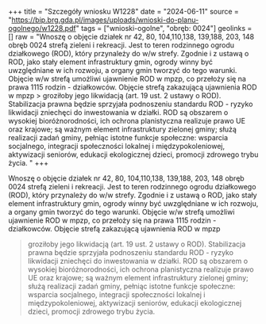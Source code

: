 +++
title = "Szczegóły wniosku W1228"
date = "2024-06-11"
source = "https://bip.brg.gda.pl/images/uploads/wnioski-do-planu-ogolnego/w1228.pdf"
tags = ["wnioski-ogolne", "obręb: 0024"]
geolinks = []
raw = "Wnoszę o objęcie działek nr 42, 80, 104,110,138, 139,188, 203, 148 obręb 0024 strefą zieleni i  rekreacji. Jest to teren rodzinnego ogrodu działkowego (ROD), który przynależy do w/w strefy. Zgodnie i z ustawą o ROD, jako stały element infrastruktury gmin, ogrody winny być uwzględniane w ich rozwoju, a organy gmin tworzyć do tego warunki. Objęcie w/w strefą umożliwi ujawnienie ROD w mpzp, co  przełoży się na prawa 1115 rodzin - działkowców. Objęcie strefą zakazującą ujawnienia ROD w mpzp > groziłoby jego likwidacją (art. 19 ust. 2 ustawy o ROD). Stabilizacja prawna będzie sprzyjała podnoszeniu standardu ROD - ryzyko likwidacji zniechęci do inwestowania w działki. ROD są obszarem o wysokiej  bioróżnorodności, ich ochrona planistyczna realizuje prawo UE oraz krajowe; są ważnym element  infrastruktury zielonej gminy; służą realizacji zadań gminy, pełniąc istotne funkcje społeczne: wsparcia  socjalnego, integracji społeczności lokalnej i międzypokoleniowej, aktywizacji seniorów, edukacji  ekologicznej dzieci, promocji zdrowego trybu życia. "
+++

Wnoszę o objęcie działek nr 42, 80, 104,110,138, 139,188, 203, 148 obręb 0024 strefą zieleni i
 rekreacji. Jest to teren rodzinnego ogrodu działkowego (ROD), który przynależy do w/w strefy. Zgodnie
i z ustawą o ROD, jako stały element infrastruktury gmin, ogrody winny być uwzględniane w ich rozwoju,
a organy gmin tworzyć do tego warunki. Objęcie w/w strefą umożliwi ujawnienie ROD w mpzp, co 
przełoży się na prawa 1115 rodzin - działkowców. Objęcie strefą zakazującą ujawnienia ROD w mpzp
> groziłoby jego likwidacją (art. 19 ust. 2 ustawy o ROD). Stabilizacja prawna będzie sprzyjała podnoszeniu
standardu ROD - ryzyko likwidacji zniechęci do inwestowania w działki. ROD są obszarem o wysokiej 
bioróżnorodności, ich ochrona planistyczna realizuje prawo UE oraz krajowe; są ważnym element 
infrastruktury zielonej gminy; służą realizacji zadań gminy, pełniąc istotne funkcje społeczne: wsparcia 
socjalnego, integracji społeczności lokalnej i międzypokoleniowej, aktywizacji seniorów, edukacji
 ekologicznej dzieci, promocji zdrowego trybu życia.




